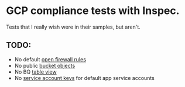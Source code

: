 # GCP compliance tests with Inspec.
Tests that I really wish were in their samples, but aren't.
## TODO:
- No default [open firewall rules](https://github.com/inspec/inspec-gcp/blob/master/docs/resources/google_compute_firewall.md)
- No public [bucket objects](https://github.com/inspec/inspec-gcp/blob/master/docs/resources/google_storage_object_acl.md)
- No BQ [table view](https://github.com/inspec/inspec-gcp/blob/master/docs/resources/google_bigquery_table.md)
- No [service account keys](https://github.com/inspec/inspec-gcp/blob/master/docs/resources/google_service_account_key.md) for default app service accounts

